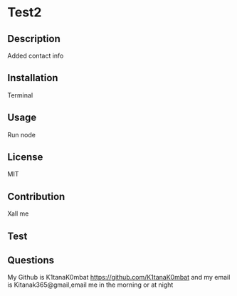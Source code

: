 # Test2
## Description
Added contact info
## Installation
Terminal
## Usage
Run node
## License
MIT
## Contribution
Xall me
## Test

## Questions
My Github is K1tanaK0mbat https://github.com/K1tanaK0mbat and my email is Kitanak365@gmail,email me in the morning or at night
